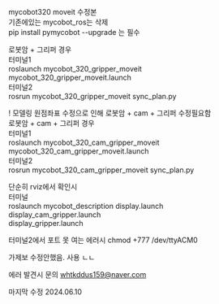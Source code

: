 mycobot320 moveit 수정본  
기존에있는 mycobot_ros는 삭제  
pip install pymycobot --upgrade 는 필수


로봇암 + 그리퍼 경우  
터미널1  
roslaunch mycobot_320_gripper_moveit mycobot_320_gripper_moveit.launch  
터미널2  
rosrun mycobot_320_gripper_moveit sync_plan.py

  
! 모델링 원점좌표 수정으로 인해 로봇암 + cam + 그리퍼 수정필요함  
로봇암 + cam + 그리퍼 경우  
터미널1  
roslaunch mycobot_320_cam_gripper_moveit mycobot_320_cam_gripper_moveit.launch  
터미널2  
rosrun mycobot_320_cam_gripper_moveit sync_plan.py


단순히 rviz에서 확인시  
터미널   
roslaunch mycobot_description display.launch  
display_cam_gripper.launch  
display_gripper.launch  

터미널2에서 포트 못 여는 에러시 chmod +777 /dev/ttyACM0

가제보 수정안했음. 사용 ㄴㄴ

에러 발견시 문의
whtkddus159@naver.com

마지막 수정 2024.06.10
